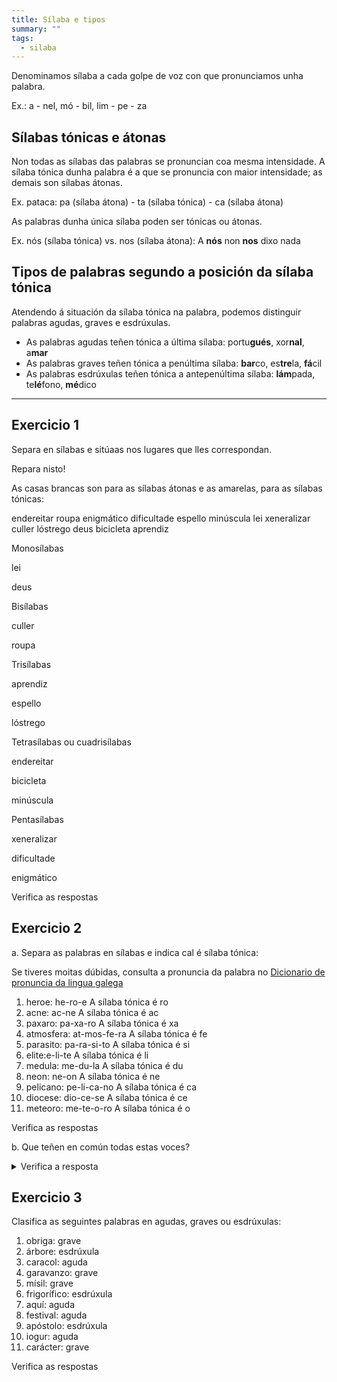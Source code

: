 ```yaml
---
title: Sílaba e tipos
summary: ""
tags:
  - silaba
---
```

Denominamos sílaba a cada golpe de voz con que pronunciamos unha palabra.

Ex.: a - nel, mó - bil, lim - pe - za

## Sílabas tónicas e átonas

Non todas as sílabas das palabras se pronuncian coa mesma intensidade. A sílaba
tónica dunha palabra é a que se pronuncia con maior intensidade; as demais son
sílabas átonas.

Ex. pataca: pa (sílaba átona) - ta (sílaba tónica) - ca (sílaba átona)

As palabras dunha única sílaba poden ser tónicas ou átonas.

Ex. nós (sílaba tónica) vs. nos (sílaba átona): A **nós** non **nos** dixo nada

## Tipos de palabras segundo a posición da sílaba tónica

Atendendo á situación da sílaba tónica na palabra, podemos distinguir palabras
agudas, graves e esdrúxulas.

* As palabras agudas teñen tónica a última sílaba: portu**gués**, xor**nal**,
  a**mar**
* As palabras graves teñen tónica a penúltima sílaba: **bar**co, es**tre**la,
  **fá**cil
* As palabras esdrúxulas teñen tónica a antepenúltima sílaba: **lám**pada,
  te**lé**fono, **mé**dico

- - -

## Exercicio 1

Separa en sílabas e sitúaas nos lugares que lles correspondan.

Repara nisto!

As casas brancas son para as sílabas átonas e as amarelas, para as sílabas tónicas:

<e-layout>
<e-tag color=1>endereitar</e-tag>
<e-tag color=1>roupa</e-tag>
<e-tag color=1>enigmático</e-tag>
<e-tag color=1>dificultade</e-tag>
<e-tag color=1>espello</e-tag>
<e-tag color=1>minúscula</e-tag>
<e-tag color=1>lei</e-tag>
<e-tag color=1>xeneralizar</e-tag>
<e-tag color=1>culler</e-tag>
<e-tag color=1>lóstrego</e-tag>
<e-tag color=1>deus</e-tag>
<e-tag color=1>bicicleta</e-tag>
<e-tag color=1>aprendiz</e-tag>
</e-layout>

Monosílabas

<e-answer size=3 highlight readonly>lei</e-answer>

<e-answer size=3 highlight>deus</e-answer>

Bisílabas

<e-answer size=3>cu</e-answer><e-answer size=3 highlight>ller</e-answer>

<e-answer size=3 highlight>rou</e-answer><e-answer size=3>pa</e-answer>

Trisílabas

<e-answer size=3>a</e-answer><e-answer size=3>pren</e-answer><e-answer size=3 highlight>diz</e-answer>

<e-answer size=3>es</e-answer><e-answer size=3 highlight>pe</e-answer><e-answer size=3>llo</e-answer>

<e-answer size=3 highlight>lós</e-answer><e-answer size=3>tre</e-answer><e-answer size=3>go</e-answer>

Tetrasílabas ou cuadrisílabas

<e-answer size=3>en</e-answer><e-answer size=3>de</e-answer><e-answer size=3>rei</e-answer><e-answer size=3 highlight>tar</e-answer>

<e-answer size=3>bi</e-answer><e-answer size=3>ci</e-answer><e-answer size=3 highlight>cle</e-answer><e-answer size=3>ta</e-answer>

<e-answer size=3>mi</e-answer><e-answer size=3 highlight>nús</e-answer></e-answer><e-answer size=3>cu</e-answer><e-answer size=3>la</e-answer>

Pentasílabas

<e-answer size=3>xe</e-answer><e-answer size=3>ne</e-answer><e-answer size=3>ra</e-answer><e-answer size=3>li</e-answer><e-answer size=3 highlight>zar</e-answer>

<e-answer size=3>di</e-answer><e-answer size=3>fi</e-answer><e-answer size=3>cul</e-answer><e-answer size=3 highlight>ta</e-answer><e-answer size=3>de</e-answer>

<e-answer size=3>e</e-answer><e-answer size=3>nig</e-answer><e-answer size=3 highlight>má</e-answer><e-answer size=3>ti</e-answer><e-answer size=3>co</e-answer>

<e-validate>Verifica as respostas</e-validate>

## Exercicio 2

a. Separa as palabras en sílabas e indica cal é sílaba tónica:

Se tiveres moitas dúbidas, consulta a pronuncia da palabra no [Dicionario de pronuncia da lingua galega](https://ilg.usc.es/pronuncia/)

1. heroe: <e-answer readonly>he-ro-e</e-answer> A sílaba tónica é <e-answer readonly>ro</e-answer>
2. acne: <e-answer>ac-ne</e-answer> A sílaba tónica é <e-answer>ac</e-answer>
3. paxaro: <e-answer>pa-xa-ro</e-answer> A sílaba tónica é <e-answer>xa</e-answer>
4. atmosfera: <e-answer>at-mos-fe-ra</e-answer> A sílaba tónica é <e-answer>fe</e-answer>
5. parasito: <e-answer>pa-ra-si-to</e-answer> A sílaba tónica é <e-answer>si</e-answer>
6. elite:<e-answer>e-li-te</e-answer> A sílaba tónica é <e-answer>li</e-answer>
7. medula: <e-answer>me-du-la</e-answer> A sílaba tónica é <e-answer>du</e-answer>
8. neon: <e-answer>ne-on</e-answer> A sílaba tónica é <e-answer>ne</e-answer>
9. pelicano: <e-answer>pe-li-ca-no</e-answer> A sílaba tónica é <e-answer>ca</e-answer>
10. diocese: <e-answer>dio-ce-se</e-answer> A sílaba tónica é <e-answer>ce</e-answer>
11. meteoro: <e-answer>me-te-o-ro</e-answer> A sílaba tónica é <e-answer>o</e-answer>

<e-validate>Verifica as respostas</e-validate>

b. Que teñen en común todas estas voces?

<details> <summary>Verifica a resposta</summary>

Todas son palabras graves: a sílaba tónica é a penúltima.

</details>

## Exercicio 3

Clasifica as seguintes palabras en agudas, graves ou esdrúxulas:

1. obriga: <e-answer readonly>grave</e-answer>
2. árbore: <e-answer> esdrúxula </e-answer>
3. caracol: <e-answer> aguda </e-answer>
4. garavanzo: <e-answer> grave </e-answer>
5. mísil: <e-answer> grave </e-answer>
6. frigorífico: <e-answer> esdrúxula </e-answer>
7. aquí: <e-answer> aguda </e-answer>
8. festival: <e-answer> aguda </e-answer>
9. apóstolo: <e-answer> esdrúxula </e-answer>
10. iogur: <e-answer> aguda </e-answer>
11. carácter: <e-answer> grave </e-answer>

<e-validate>Verifica as respostas</e-validate>